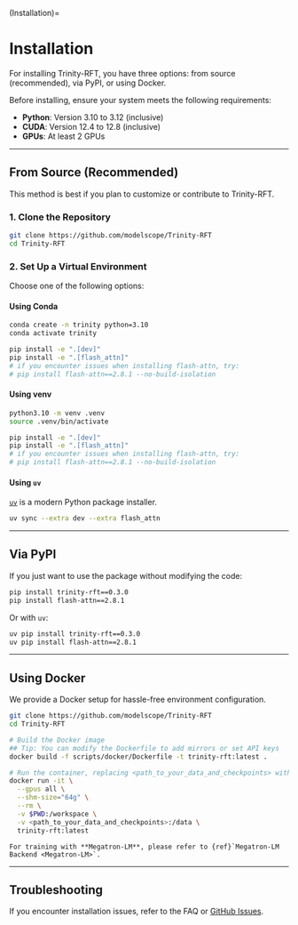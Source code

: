 (Installation)=
# Installation

For installing Trinity-RFT, you have three options: from source (recommended), via PyPI, or using Docker.

Before installing, ensure your system meets the following requirements:

- **Python**: Version 3.10 to 3.12 (inclusive)
- **CUDA**: Version 12.4 to 12.8 (inclusive)
- **GPUs**: At least 2 GPUs

---

## From Source (Recommended)

This method is best if you plan to customize or contribute to Trinity-RFT.

### 1. Clone the Repository

```bash
git clone https://github.com/modelscope/Trinity-RFT
cd Trinity-RFT
```

### 2. Set Up a Virtual Environment

Choose one of the following options:

#### Using Conda

```bash
conda create -n trinity python=3.10
conda activate trinity

pip install -e ".[dev]"
pip install -e ".[flash_attn]"
# if you encounter issues when installing flash-attn, try:
# pip install flash-attn==2.8.1 --no-build-isolation
```

#### Using venv

```bash
python3.10 -m venv .venv
source .venv/bin/activate

pip install -e ".[dev]"
pip install -e ".[flash_attn]"
# if you encounter issues when installing flash-attn, try:
# pip install flash-attn==2.8.1 --no-build-isolation
```

#### Using `uv`

[`uv`](https://github.com/astral-sh/uv) is a modern Python package installer.

```bash
uv sync --extra dev --extra flash_attn
```

---

## Via PyPI

If you just want to use the package without modifying the code:

```bash
pip install trinity-rft==0.3.0
pip install flash-attn==2.8.1
```

Or with `uv`:

```bash
uv pip install trinity-rft==0.3.0
uv pip install flash-attn==2.8.1
```

---

## Using Docker

We provide a Docker setup for hassle-free environment configuration.

```bash
git clone https://github.com/modelscope/Trinity-RFT
cd Trinity-RFT

# Build the Docker image
## Tip: You can modify the Dockerfile to add mirrors or set API keys
docker build -f scripts/docker/Dockerfile -t trinity-rft:latest .

# Run the container, replacing <path_to_your_data_and_checkpoints> with your actual path
docker run -it \
  --gpus all \
  --shm-size="64g" \
  --rm \
  -v $PWD:/workspace \
  -v <path_to_your_data_and_checkpoints>:/data \
  trinity-rft:latest
```

```{note}
For training with **Megatron-LM**, please refer to {ref}`Megatron-LM Backend <Megatron-LM>`.
```

---

## Troubleshooting

If you encounter installation issues, refer to the FAQ or [GitHub Issues](https://github.com/modelscope/Trinity-RFT/issues).
